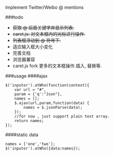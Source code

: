 Implement Twitter/Weibo @ mentions

###todo
* <del>获取 @ 后面关键字并显示列表.</del>
* <del>caret.js: 对文本框内的光标进行操作.</del>
* <del>列表框浮动到 @ 符号下.</del>
* 适应输入框大小变化
* 完善文档
* 浏览器兼容
* caret.js fork
    更多的文本框操作.插入, 替换等.

###usage
####ajax
```
$('inputor').atWho(function(context){
    var url = "#",
    param = {'q':"Json"},
    names = [];
    $.ajax(url,param,function(data) {
        names = $.jsonParse(data);
    });
    //for now , just support plain text array.
    return names;
});
```
####static data
```
names = ['one','two'];
$('inputor').atWho({data:names});
```
